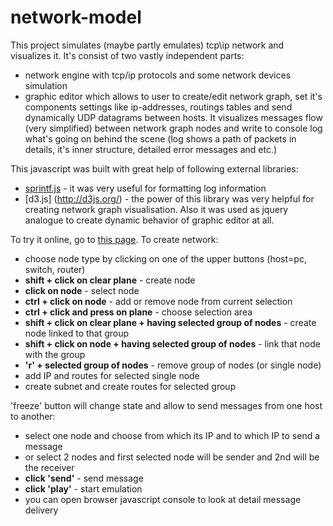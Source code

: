 network-model
=============

This project simulates (maybe partly emulates) tcp\ip network and visualizes it.
It's consist of two vastly independent parts:
 * network engine with tcp/ip protocols and some network devices simulation
 * graphic editor which allows to user to create/edit network graph, set it's components settings like ip-addresses, routings tables and send dynamically UDP datagrams between hosts. It visualizes messages flow (very simplified) between network graph nodes and write to console log what's going on behind the scene (log shows a path of packets in details, it's inner structure, detailed error messages and etc.)

This javascript was built with great help of following external libraries:
 * [sprintf.js](https://code.google.com/p/sprintf/) - it was very useful for formatting log information
 * [d3.js] (http://d3js.org/) - the power of this library was very helpful for creating network graph visualisation. Also it was used as jquery analogue to create dynamic behavior of graphic editor at all.

To try it online, go to [this page](http://pkuderov.github.io/network-model/vis_main.html).
To create network:
  * choose node type by clicking on one of the upper buttons (host=pc, switch, router)
  * **shift + click on clear plane** - create node
  * **click on node** - select node
  * **ctrl + click on node** - add or remove node from current selection
  * **ctrl + click and press on plane** - choose selection area
  * **shift + click on clear plane + having selected group of nodes** - create node linked to that group
  * **shift + click on node + having selected group of nodes** - link that node with the group
  * **'r' + selected group of nodes** - remove group of nodes (or single node)
  * add IP and routes for selected single node
  * create subnet and create routes for selected group

'freeze' button will change state and allow to send messages from one host to another:
  * select one node and choose from which its IP and to which IP to send a message
  * or select 2 nodes and first selected node will be sender and 2nd will be the receiver
  * **click 'send'** - send message
  * **click 'play'** - start emulation
  * you can open browser javascript console to look at detail message delivery
